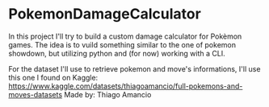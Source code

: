 # PokemonDamageCalculator

In this project I'll try to build a custom damage calculator for Pokèmon games. 
The idea is to vuild something similar to the one of pokemon showdown, but utilizing python and (for now) working with a CLI.

For the dataset I'll use to retrieve pokemon and move's informations, I'll use this one I found on Kaggle:
  https://www.kaggle.com/datasets/thiagoamancio/full-pokemons-and-moves-datasets
Made by: Thiago Amancio
